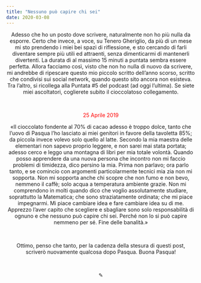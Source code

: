 ```yaml
---
title: "Nessuno può capire chi sei"
date: 2020-03-08
---
```

<div align="center">
Adesso che ho un posto dove scrivere, naturalmente non ho più nulla da esporre. Certo che invece, a voce, su Tenero Gheriglio, da più di un mese mi sto prendendo i miei bei spazi di riflessione, e sto cercando di farli diventare sempre più utili ed attraenti, senza dimenticarmi di mantenerli divertenti. La durata di al massimo 15 minuti a puntata sembra essere perfetta. Allora facciamo così, visto che non ho nulla di nuovo da scrivere, mi andrebbe di ripescare questo mio piccolo scritto dell’anno scorso, scritto che condivisi sui social network, quando questo sito ancora non esisteva. Tra l’altro, si ricollega alla Puntata #5 del podcast (ad oggi l’ultima). Se siete miei ascoltatori, coglierete subito il cioccolatoso collegamento.

&nbsp;

<span style="color:red">25 Aprile 2019</span>

«Il cioccolato fondente al 70% di cacao adesso è troppo dolce, tanto che l’uovo di Pasqua l’ho lasciato ai miei genitori in favore della tavoletta 85%; da piccola invece volevo solo quello al latte.
Secondo la mia maestra delle elementari non sapevo proprio leggere, e non sarei mai stata portata; adesso cerco e leggo una montagna di libri per mia totale volontà.
Quando posso apprendere da una nuova persona che incontro non mi faccio problemi di timidezza, dico persino la mia. Prima non parlavo; ora parlo tanto, e se comincio con argomenti particolarmente tecnici mia zia non mi sopporta. Non mi sopporta anche chi scopre che non fumo e non bevo, nemmeno il caffè; solo acqua a temperatura ambiente grazie. Non mi comprendono in molti quando dico che voglio assolutamente studiare, soprattutto la Matematica; che sono straziatamente ordinata; che mi piace impegnarmi.
Mi piace cambiare idea e fare cambiare idea su di me. Apprezzo l’aver capito che scegliere e sbagliare sono solo responsabilità di ognuno e che nessuno può capire chi sei. Perché non lo si può capire nemmeno per sé. Fine delle banalità.»

&nbsp;

Ottimo, penso che tanto, per la cadenza della stesura di questi post, scriverò nuovamente qualcosa dopo Pasqua. Buona Pasqua!
</div>

&nbsp;

<div align="center">
  ✎
</div>
